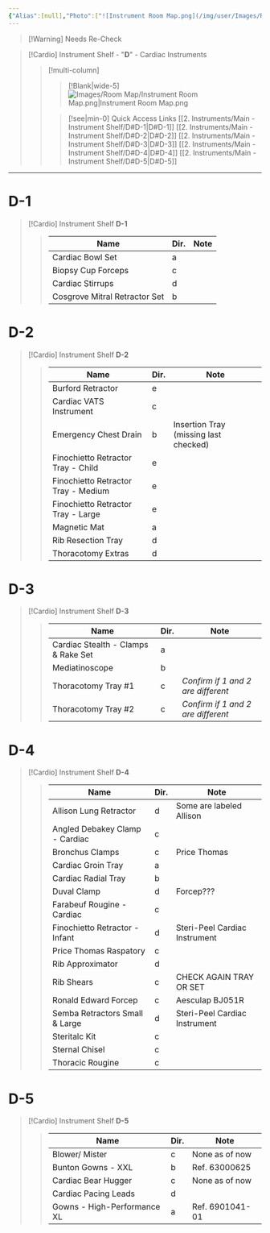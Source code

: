 ```yaml
---
{"Alias":[null],"Photo":["![Instrument Room Map.png](/img/user/Images/Room%20Map/Instrument%20Room%20Map.png)"],"Type":["Instrument Shelf List"],"Specialty":[null],"Category":[null],"Restock":[null],"Reference":[null],"Location":[null],"Compatibility":[null],"Status":[null],"cssclasses":[null],"dg-publish":true,"permalink":"/2-instruments/main-instrument-shelf/d/","dgPassFrontmatter":true}
---
```



>[!Warning] Needs Re-Check

>[!Cardio] Instrument Shelf - "**D**" - Cardiac Instruments
>>[!multi-column]
>>>[!Blank|wide-5]
>>>![Images/Room Map/Instrument Room Map.png|Instrument Room Map.png](/img/user/Images/Room%20Map/Instrument%20Room%20Map.png)
>>
>>>[!see|min-0] Quick Access Links
>>>[[2. Instruments/Main - Instrument Shelf/D#D-1\|D#D-1]]
>>>[[2. Instruments/Main - Instrument Shelf/D#D-2\|D#D-2]]
>>>[[2. Instruments/Main - Instrument Shelf/D#D-3\|D#D-3]]
>>>[[2. Instruments/Main - Instrument Shelf/D#D-4\|D#D-4]]
>>>[[2. Instruments/Main - Instrument Shelf/D#D-5\|D#D-5]]
>

---



# D-1
>[!Cardio] Instrument Shelf **D-1** 
>>
>>| Name                          | Dir. | Note |
>>| ----------------------------- | ---- | ---- |
>>| Cardiac Bowl Set              | a    |      |
>>| Biopsy Cup Forceps            | c    |      | 
>>| Cardiac Stirrups              | d    |      |
>>| Cosgrove Mitral Retractor Set | b    |      |
>>



# D-2
>[!Cardio] Instrument Shelf **D-2** 
>>
>>| Name                                | Dir. | Note                                  |
>>| ----------------------------------- | ---- | ------------------------------------- |
>>| Burford Retractor                   | e    |                                       |
>>| Cardiac VATS Instrument             | c    |                                       |
>>| Emergency Chest Drain               | b    | Insertion Tray (missing last checked) |
>>| Finochietto Retractor Tray - Child  | e    |                                       | 
>>| Finochietto Retractor Tray - Medium | e    |                                       |
>>| Finochietto Retractor Tray - Large  | e    |                                       |
>>| Magnetic Mat                        | a    |                                       |
>>| Rib Resection Tray                  | d    |                                       |
>>| Thoracotomy Extras                  | d    |                                       |
>>


# D-3
>[!Cardio] Instrument Shelf **D-3** 
>>
>>| Name                                | Dir. | Note                               |
>>| ----------------------------------- | ---- | ---------------------------------- |
>>| Cardiac Stealth - Clamps & Rake Set | a    |                                    |
>>| Mediatinoscope                      | b    |                                    |
>>| Thoracotomy Tray #1                 | c    | *Confirm if 1 and 2 are different* |
>>| Thoracotomy Tray #2                 | c    | *Confirm if 1 and 2 are different* |
>>

# D-4


>[!Cardio] Instrument Shelf **D-4** 
>>
>>| Name                           | Dir. | Note                          |
>>|--------------------------------|------|-------------------------------|
>>| Allison Lung Retractor         | d    | Some are labeled Allison      |
>>| Angled Debakey Clamp - Cardiac | c    |                               |
>>| Bronchus Clamps                | c    | Price Thomas                  |
>>| Cardiac Groin Tray             | a    |        |
>>| Cardiac Radial Tray            | b    |        |
>>| Duval Clamp                    | d    | Forcep???                     |
>>| Farabeuf Rougine - Cardiac     | c    |       |
>>| Finochietto Retractor - Infant  | d    | Steri-Peel Cardiac Instrument |
>>| Price Thomas Raspatory         | c    |        |
>>| Rib Approximator               | d    |                               |
>>| Rib Shears                     | c    | CHECK AGAIN TRAY OR SET       |
>>| Ronald Edward Forcep           | c    | Aesculap BJ051R              |
>>| Semba Retractors Small & Large | d    | Steri-Peel Cardiac Instrument |
>>| Steritalc Kit                  | c    |        |
>>| Sternal Chisel                 | c    |        |
>>| Thoracic Rougine               | c    |        |
>>

# D-5

>[!Cardio] Instrument Shelf **D-5** 
>>
>>| Name                        | Dir. | Note            |
>>| --------------------------- | ---- | --------------- |
>>| Blower/ Mister              | c    | None as of now  |
>>| Bunton Gowns - XXL          | b    | Ref. 63000625   |
>>| Cardiac Bear Hugger         | c    | None as of now  |
>>| Cardiac Pacing Leads        | d    |                 |
>>| Gowns - High-Performance XL | a    | Ref. 6901041-01 |
>>
